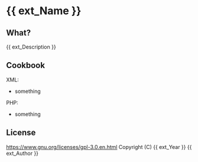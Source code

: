 # {{ ext_Name }}

## What?
{{ ext_Description }}

## Cookbook

XML:
* something

PHP:
* something

## License
https://www.gnu.org/licenses/gpl-3.0.en.html
Copyright (C) {{ ext_Year }} {{ ext_Author }}
